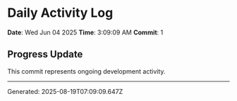 # Daily Activity Log

**Date**: Wed Jun 04 2025
**Time**: 3:09:09 AM
**Commit**: 1

## Progress Update

This commit represents ongoing development activity.

---
Generated: 2025-08-19T07:09:09.647Z
